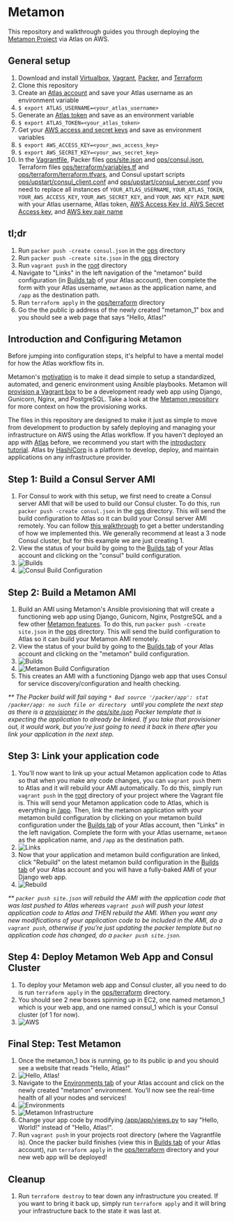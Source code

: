 Metamon
===================
This repository and walkthrough guides you through deploying the [Metamon Project](https://github.com/tryolabs/metamon) via Atlas on AWS.

General setup
-------------
1. Download and install [Virtualbox](https://www.virtualbox.org/wiki/Downloads), [Vagrant](https://www.vagrantup.com/downloads.html), [Packer](https://www.packer.io/downloads.html), and [Terraform](https://www.terraform.io/downloads.html)
2. Clone this repository
3. Create an [Atlas account](https://atlas.hashicorp.com/account/new?utm_source=github&utm_medium=examples&utm_campaign=metamon) and save your Atlas username as an environment variable
  1. `$ export ATLAS_USERNAME=<your_atlas_username>`
4. Generate an [Atlas token](https://atlas.hashicorp.com/settings/tokens) and save as an environment variable
  1. `$ export ATLAS_TOKEN=<your_atlas_token>`
5. Get your [AWS access and secret keys](http://docs.aws.amazon.com/AWSSimpleQueueService/latest/SQSGettingStartedGuide/AWSCredentials.html) and save as environment variables
  1. `$ export AWS_ACCESS_KEY=<your_aws_access_key>`
  2. `$ export AWS_SECRET_KEY=<your_aws_secret_key>`
6. In the [Vagrantfile](https://github.com/hashicorp/atlas-examples/tree/master/metamon/Vagrantfile), Packer files [ops/site.json](https://github.com/hashicorp/atlas-examples/tree/master/metamon/ops/site.json) and [ops/consul.json](https://github.com/hashicorp/atlas-examples/tree/master/metamon/ops/consul.json), Terraform files [ops/terraform/variables.tf](https://github.com/hashicorp/atlas-examples/tree/master/metamon/ops/terraform/variables.tf) and [ops/terraform/terraform.tfvars](https://github.com/hashicorp/atlas-examples/tree/master/metamon/ops/terraform/terraform.tfvars), and Consul upstart scripts [ops/upstart/consul_client.conf](https://github.com/hashicorp/atlas-examples/tree/master/metamon/ops/upstart/consul_client.conf) and [ops/upstart/consul_server.conf](https://github.com/hashicorp/atlas-examples/tree/master/metamon/ops/upstart/consul_server.conf) you need to replace all instances of `YOUR_ATLAS_USERNAME`, `YOUR_ATLAS_TOKEN`, `YOUR_AWS_ACCESS_KEY`, `YOUR_AWS_SECRET_KEY`, and `YOUR_AWS_KEY_PAIR_NAME` with your Atlas username, Atlas token, [AWS Access Key Id, AWS Secret Access key](http://docs.aws.amazon.com/AWSSimpleQueueService/latest/SQSGettingStartedGuide/AWSCredentials.html), and [AWS key pair name](http://docs.aws.amazon.com/gettingstarted/latest/wah/getting-started-prereq.html)

tl;dr
-----------------------------------------------
1. Run `packer push -create consul.json` in the [ops](https://github.com/hashicorp/atlas-examples/tree/master/metamon/ops) directory
2. Run `packer push -create site.json` in the [ops](https://github.com/hashicorp/atlas-examples/tree/master/metamon/ops) directory
3. Run `vagrant push` in the [root](https://github.com/hashicorp/atlas-examples/tree/master/metamon) directory
4. Navigate to "Links" in the left navigation of the "metamon" build configuration (in [Builds tab](https://atlas.hashicorp.com/builds) of your Atlas account), then complete the form with your Atlas username, `metamon` as the application name, and `/app` as the destination path.
5. Run `terraform apply` in the [ops/terraform](https://github.com/hashicorp/atlas-examples/tree/master/metamon/ops/terraform) directory
6. Go the the public ip address of the newly created "metamon_1" box and you should see a web page that says "Hello, Atlas!"

Introduction and Configuring Metamon
-----------------------------------------------
Before jumping into configuration steps, it's helpful to have a mental model for how the Atlas workflow fits in.

Metamon's [motivation](https://github.com/tryolabs/metamon#motivation) is to make it dead simple to setup a standardized, automated, and generic environment using Ansible playbooks. Metamon will [provision a Vagrant box](https://github.com/tryolabs/metamon#features) to be a development ready web app using Django, Gunicorn, Nginx, and PostgreSQL. Take a look at the [Metamon repository](https://github.com/tryolabs/metamon) for more context on how the provisioning works.

The files in this repository are designed to make it just as simple to move from development to production by safely deploying and managing your infrastructure on AWS using the Atlas workflow. If you haven't deployed an app with [Atlas](https://atlas.hashicorp.com) before, we recommend you start with the [introductory tutorial](https://atlas.hashicorp.com/help/getting-started/getting-started-overview). Atlas by [HashiCorp](https://hashicorp.com) is a platform to develop, deploy, and maintain applications on any infrastructure provider.

Step 1: Build a Consul Server AMI
-------------------------
1. For Consul to work with this setup, we first need to create a Consul server AMI that will be used to build our Consul cluster. To do this, run `packer push -create consul.json` in the [ops](https://github.com/hashicorp/atlas-examples/tree/master/metamon/ops) directory. This will send the build configuration to Atlas so it can build your Consul server AMI remotely. You can follow [this walkthrough](https://github.com/hashicorp/atlas-examples/tree/master/consul) to get a better understanding of how we implemented this. We generally recommend at least a 3 node Consul cluster, but for this example we are just creating 1.
2. View the status of your build by going to the [Builds tab](https://atlas.hashicorp.com/builds) of your Atlas account and clicking on the "consul" build configuration.
  1. ![Builds](screenshots/builds.png?raw=true)
  2. ![Consul Build Configuration](screenshots/consul_build_conf.png?raw=true)

Step 2: Build a Metamon AMI
-------------------------
1. Build an AMI using Metamon's Ansible provisioning that will create a functioning web app using Django, Gunicorn, Nginx, PostgreSQL and a few other [Metamon features](https://github.com/tryolabs/metamon#features). To do this, run `packer push -create site.json` in the [ops](https://github.com/hashicorp/atlas-examples/tree/master/metamon/ops) directory. This will send the build configuration to Atlas so it can build your Metamon AMI remotely.
2. View the status of your build by going to the [Builds tab](https://atlas.hashicorp.com/builds) of your Atlas account and clicking on the "metamon" build configuration.
  1. ![Builds](screenshots/builds.png?raw=true)
  2. ![Metamon Build Configuration](screenshots/metamon_build_conf.png?raw=true)
3. This creates an AMI with a functioning Django web app that uses Consul for service discovery/configuration and health checking.

_\** The Packer build will fail saying `* Bad source '/packer/app': stat /packer/app: no such file or directory
` until you complete the next step as there is a [provisioner](https://github.com/hashicorp/atlas-examples/tree/master/metamon/ops/site.json#L65) in the [ops/site.json](https://github.com/hashicorp/atlas-examples/tree/master/metamon/ops/site.json) Packer template that is expecting the application to already be linked. If you take that provisioner out, it would work, but you're just going to need it back in there after you link your application in the next step._

Step 3: Link your application code
-------------------------
1. You'll now want to link up your actual Metamon application code to Atlas so that when you make any code changes, you can `vagrant push` them to Atlas and it will rebuild your AMI automatically. To do this, simply run `vagrant push` in the [root](https://github.com/hashicorp/atlas-examples/tree/master/metamon) directory of your project where the Vagrant file is. This will send your Metamon application code to Atlas, which is everything in [/app](https://github.com/hashicorp/atlas-examples/tree/master/metamon/app). Then, link the metamon application with your metamon build configuration by clicking on your metamon build configuration under the [Builds tab](https://atlas.hashicorp.com/builds) of your Atlas account, then "Links" in the left navigation. Complete the form with your Atlas username, `metamon` as the application name, and `/app` as the destination path.
  1. ![Links](screenshots/links.png?raw=true)
2. Now that your application and metamon build configuration are linked, click "Rebuild" on the latest metamon build configuration in the [Builds tab](https://atlas.hashicorp.com/builds) of your Atlas account and you will have a fully-baked AMI of your Django web app.
  1. ![Rebuild](screenshots/links.png?raw=true)

_\** `packer push site.json` will rebuild the AMI with the application code that was last pushed to Atlas whereas `vagrant push` will push your latest application code to Atlas and THEN rebuild the AMI. When you want any new modifications of your application code to be included in the AMI, do a `vagrant push`, otherwise if you're just updating the packer template but no application code has changed, do a `packer push site.json`._

Step 4: Deploy Metamon Web App and Consul Cluster
--------------------------
1. To deploy your Metamon web app and Consul cluster, all you need to do is run `terraform apply` in the [ops/terraform](https://github.com/hashicorp/atlas-examples/tree/master/metamon/ops/terraform) directory.
2. You should see 2 new boxes spinning up in EC2, one named metamon_1 which is your web app, and one named consul_1 which is your Consul cluster (of 1 for now).
  1. ![AWS](screenshots/aws_ec2_instances.png?raw=true)

Final Step: Test Metamon
------------------------
1. Once the metamon_1 box is running, go to its public ip and you should see a website that reads "Hello, Atlas!"
  1. ![Hello, Atlas!](screenshots/hello_atlas.png?raw=true)
2. Navigate to the [Environments tab](https://atlas.hashicorp.com/environment) of your Atlas account and click on the newly created "metamon" environment. You'll now see the real-time health of all your nodes and services!
  1. ![Environments](screenshots/environments.png?raw=true)
  2. ![Metamon Infrastructure](screenshots/metamon_infrastructure.png?raw=true)
3. Change your app code by modifying [/app/app/views.py](https://github.com/hashicorp/atlas-examples/tree/master/metamon/app/app/views.py) to say "Hello, World!" instead of "Hello, Atlas!".
4. Run `vagrant push` in your projects root directory (where the Vagrantfile is). Once the packer build finishes (view this in [Builds tab](https://atlas.hashicorp.com/builds) of your Atlas account), run `terraform apply` in the [ops/terraform](https://github.com/hashicorp/atlas-examples/tree/master/metamon/ops/terraform) directory and your new web app will be deployed!

Cleanup
------------------------
1. Run `terraform destroy` to tear down any infrastructure you created. If you want to bring it back up, simply run `terraform apply` and it will bring your infrastructure back to the state it was last at.

